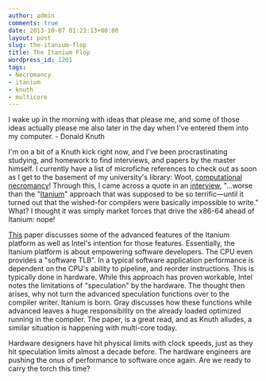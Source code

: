 ```yaml
---
author: admin
comments: true
date: 2013-10-07 01:23:13+00:00
layout: post
slug: the-itanium-flop
title: The Itanium Flop
wordpress_id: 1201
tags:
- Necromancy
- itanium
- knuth
- multicore
---
```


I wake up in the morning with ideas that please me, and some of those ideas actually please me also later in the day when I've entered them into my computer. - Donald Knuth

I'm on a bit of a Knuth kick right now, and I've been procrastinating studying, and homework to find interviews, and papers by the master himself. I currently have a list of microfiche references to check out as soon as I get to the basement of my university's library: Woot, [computational necromancy](http://www.chrisfenton.com/homebrew-cray-1a/)! Through this, I came across a quote in an [interview](http://www.informit.com/articles/article.aspx?p=1193856), "...worse than the "[Itanium](http://en.wikipedia.org/wiki/Itanium)" approach that was supposed to be so terrific—until it turned out that the wished-for compilers were basically impossible to write." What? I thought it was simply market forces that drive the x86-64 ahead of Itanium: nope!

<!--more-->

[This](https://www.usenix.org/legacy/event/usenix05/tech/general/gray/gray.pdf) paper discusses some of the advanced features of the Itanium platform as well as Intel's intention for those features. Essentially, the Itanium platform is about empowering software developers. The CPU even provides a "software TLB". In a typical software application performance is dependent on the CPU's ability to pipeline, and reorder instructions. This is typically done in hardware. While this approach has proven workable, Intel notes the limitations of "speculation" by the hardware. The thought then arises, why not turn the advanced speculation functions over to the compiler writer. Itanium is born. Gray discusses how these functions while advanced leaves a huge responsibility on the already loaded optimized running in the compiler. The paper, is a great read, and as Knuth alludes, a similar situation is happening with multi-core today.

Hardware designers have hit physical limits with clock speeds, just as they hit speculation limits almost a decade before. The hardware engineers are pushing the onus of performance to software once again. Are we ready to carry the torch this time?

